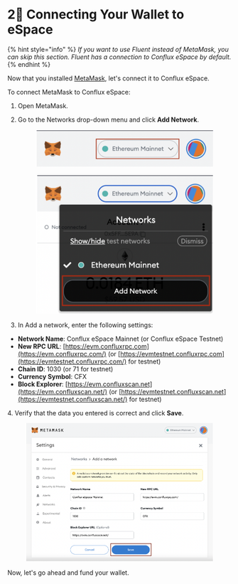 # 2⃣ Connecting Your Wallet to eSpace

{% hint style="info" %}
_If you want to use Fluent instead of MetaMask, you can skip this section. Fluent has a connection to Conflux eSpace by default._&#x20;
{% endhint %}

Now that you installed [MetaMask](https://metamask.io/), let's connect it to Conflux eSpace.&#x20;

To connect MetaMask to Conflux eSpace:&#x20;

1. Open MetaMask.&#x20;
2.  Go to the Networks drop-down menu and click **Add Network**. &#x20;

    <figure><img src="../.gitbook/assets/image (5).png" alt=""><figcaption></figcaption></figure>



    <figure><img src="../.gitbook/assets/image (9).png" alt=""><figcaption></figcaption></figure>
3. In Add a network, enter the following settings:&#x20;

* **Network Name**: Conflux eSpace Mainnet (or Conflux eSpace Testnet)&#x20;
* **New RPC URL**: [https://evm.confluxrpc.com](https://evm.confluxrpc.com/) (or [https://evmtestnet.confluxrpc.com](https://evmtestnet.confluxrpc.com/) for testnet)&#x20;
* **Chain ID**: 1030 (or 71 for testnet)&#x20;
* **Currency Symbol**: CFX&#x20;
* **Block Explorer**: [https://evm.confluxscan.net](https://evm.confluxscan.net/) (or [https://evmtestnet.confluxscan.net](https://evmtestnet.confluxscan.net/) for testnet)&#x20;

&#x20; 4\. Verify that the data you entered is correct and click **Save**.

<figure><img src="../.gitbook/assets/image (6).png" alt=""><figcaption></figcaption></figure>

Now, let's go ahead and fund your wallet.
